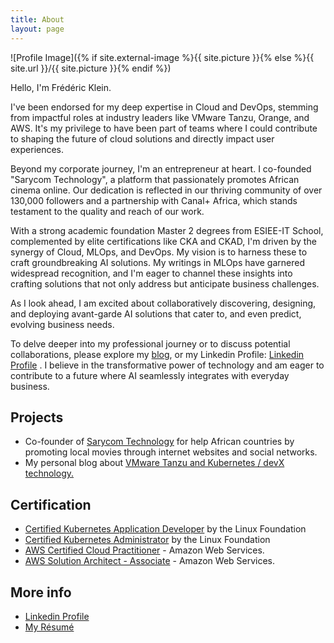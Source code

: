 ```yaml
---
title: About
layout: page
---
```

![Profile Image]({% if site.external-image %}{{ site.picture }}{% else %}{{ site.url }}/{{ site.picture }}{% endif %})

Hello, I'm Frédéric Klein.

I've been endorsed for my deep expertise in Cloud and DevOps, stemming from impactful roles at industry leaders like VMware Tanzu, Orange, and AWS. It's my privilege to have been part of teams where I could contribute to shaping the future of cloud solutions and directly impact user experiences. 

Beyond my corporate journey, I'm an entrepreneur at heart. I co-founded "Sarycom Technology", a platform that passionately promotes African cinema online. Our dedication is reflected in our thriving community of over 130,000 followers and a partnership with Canal+ Africa, which stands testament to the quality and reach of our work.

With a strong academic foundation Master 2 degrees from ESIEE-IT School, complemented by elite certifications like CKA and CKAD, I'm driven by the synergy of Cloud, MLOps, and DevOps. My vision is to harness these to craft groundbreaking AI solutions. My writings in MLOps have garnered widespread recognition, and I'm eager to channel these insights into crafting solutions that not only address but anticipate business challenges.

As I look ahead, I am excited about collaboratively discovering, designing, and deploying avant-garde AI solutions that cater to, and even predict, evolving business needs.

To delve deeper into my professional journey or to discuss potential collaborations, please explore my <a href="https://blog.fklein.me">blog</a>, or my Linkedin Profile: <a href="https://www.linkedin.com/in/fklein82/"> Linkedin Profile</a> . I believe in the transformative power of technology and am eager to contribute to a future where AI seamlessly integrates with everyday business.

<h2>Projects</h2>

<ul>
	<li>Co-founder of <a href="https://www.sarycom.fr">Sarycom Technology</a> for help African countries by promoting local movies through internet websites and social networks.</li>
	<li>My personal blog about <a href="https://blog.fklein.me">VMware Tanzu and Kubernetes / devX technology.</a></li>
</ul>

<h2>Certification</h2>

<ul>
	<li><a href="https://www.credly.com/badges/09ee2942-7cd0-4b85-b62d-e3f78b4f7db0/linked_in_profile">Certified Kubernetes Application Developer</a> by the Linux Foundation</li>
	<li><a href="https://www.credly.com/badges/a508f03d-bb9f-4280-b3b4-b16d20882a29/linked_in_profile">Certified Kubernetes Administrator</a> by the Linux Foundation</li>
	<li><a href="https://www.credly.com/badges/998bf7fa-fa27-4631-b4d9-9002a9703447">AWS Certified Cloud Practitioner</a> - Amazon Web Services.</li>
	<li><a href="https://www.credly.com/badges/4f00ffcb-1d2f-44ff-8b15-38c5fab454ed?source=linked_in_profile">AWS Solution Architect - Associate</a> - Amazon Web Services.</li>
</ul>

<h2>More info</h2>

<ul>
	<li><a href="https://www.credly.com/badges/09ee2942-7cd0-4b85-b62d-e3f78b4f7db0/linked_in_profile">Linkedin Profile</a></li>
	<li><a href="https://www.fklein.me/assets/resume_fklein_web_sept_2023.pdf">My Résumé</a></li>
</ul>
